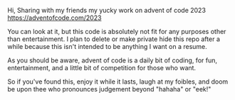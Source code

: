Hi, Sharing with my friends my yucky work on advent of code 2023 https://adventofcode.com/2023

You can look at it, but this code is absolutely not fit for any purposes other than entertainment.  I plan to delete or make private hide this repo after a while because this isn't intended to be anything I want on a resume.

As you should be aware, advent of code is a daily bit of coding, for fun, entertainment, and a little bit of competition for those who want.

So if you've found this, enjoy it while it lasts, laugh at my foibles, and doom be upon thee who pronounces judgement beyond "hahaha" or "eek!"
